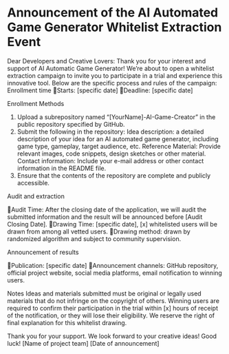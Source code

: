 # Announcement of the AI Automated Game Generator Whitelist Extraction Event
Dear Developers and Creative Lovers:
Thank you for your interest and support of AI Automatic Game Generator! We’re about to open a whitelist extraction campaign to invite you to participate in a trial and experience this innovative tool. Below are the specific process and rules of the campaign:
Enrollment time
Starts: [specific date]
Deadline: [specific date]

Enrollment Methods
1. Upload a subrepository named “[YourName]-AI-Game-Creator” in the public repository specified by GitHub.
2. Submit the following in the repository:
Idea description: a detailed description of your idea for an AI automated game generator, including game type, gameplay, target audience, etc.
Reference Material: Provide relevant images, code snippets, design sketches or other material.
Contact information: Include your e-mail address or other contact information in the README file.
3. Ensure that the contents of the repository are complete and publicly accessible.

Audit and extraction

Audit Time: After the closing date of the application, we will audit the submitted information and the result will be announced before [Audit Closing Date].
Drawing Time: [specific date], [x] whitelisted users will be drawn from among all vetted users.
Drawing method: drawn by randomized algorithm and subject to community supervision.

Announcement of results

Publication: [specific date]
Announcement channels: GitHub repository, official project website, social media platforms, email notification to winning users.

Notes
Ideas and materials submitted must be original or legally used materials that do not infringe on the copyright of others.
Winning users are required to confirm their participation in the trial within [x] hours of receipt of the notification, or they will lose their eligibility.
We reserve the right of final explanation for this whitelist drawing.

Thank you for your support. We look forward to your creative ideas! Good luck!
[Name of project team]
[Date of announcement]
